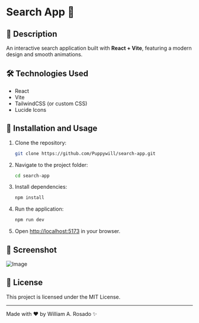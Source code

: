 # Search App 🚀

## 📌 Description
An interactive search application built with **React + Vite**, featuring a modern design and smooth animations.

## 🛠 Technologies Used
- React
- Vite
- TailwindCSS (or custom CSS)
- Lucide Icons

## 🔧 Installation and Usage
1. Clone the repository:
   ```sh
   git clone https://github.com/Puppywill/search-app.git
   ```
2. Navigate to the project folder:
   ```sh
   cd search-app
   ```
3. Install dependencies:
   ```sh
   npm install
   ```
4. Run the application:
   ```sh
   npm run dev
   ```
5. Open [http://localhost:5173](http://localhost:5173) in your browser.

## 📸 Screenshot
![Image](https://github.com/user-attachments/assets/0f6c78da-94ec-4388-824a-2900e1f79f56)

## 📄 License
This project is licensed under the MIT License.

---
Made with ❤️ by William A. Rosado ✨


